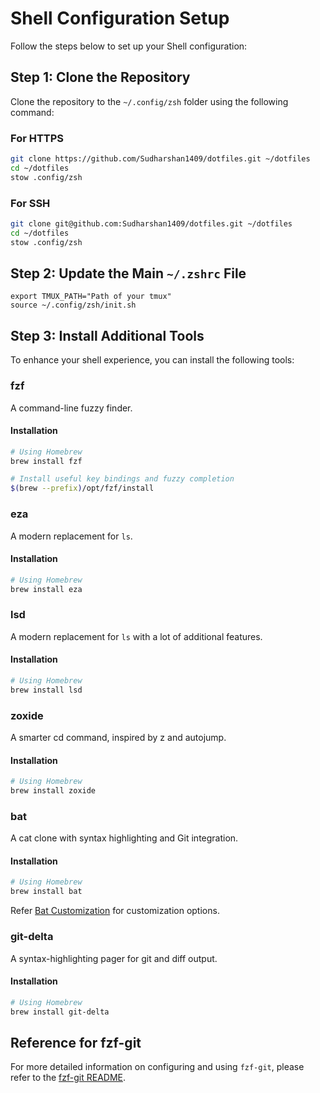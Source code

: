 # Shell Configuration Setup

Follow the steps below to set up your Shell configuration:

## Step 1: Clone the Repository

Clone the repository to the `~/.config/zsh` folder using the following command:

### For HTTPS

```bash
git clone https://github.com/Sudharshan1409/dotfiles.git ~/dotfiles
cd ~/dotfiles
stow .config/zsh
```

### For SSH

```bash
git clone git@github.com:Sudharshan1409/dotfiles.git ~/dotfiles
cd ~/dotfiles
stow .config/zsh
```

## Step 2: Update the Main `~/.zshrc` File

```plaintext
export TMUX_PATH="Path of your tmux"
source ~/.config/zsh/init.sh
```

## Step 3: Install Additional Tools

To enhance your shell experience, you can install the following tools:

### fzf

A command-line fuzzy finder.

#### Installation

```bash
# Using Homebrew
brew install fzf

# Install useful key bindings and fuzzy completion
$(brew --prefix)/opt/fzf/install
```

### eza

A modern replacement for `ls`.

#### Installation

```bash
# Using Homebrew
brew install eza
```

### lsd

A modern replacement for `ls` with a lot of additional features.

#### Installation

```bash
# Using Homebrew
brew install lsd
```

### zoxide

A smarter cd command, inspired by z and autojump.

#### Installation

```bash
# Using Homebrew
brew install zoxide
```

### bat

A cat clone with syntax highlighting and Git integration.

#### Installation

```bash
# Using Homebrew
brew install bat
```

Refer [Bat Customization](../bat/FZF-GIT-README.md) for customization options.

### git-delta

A syntax-highlighting pager for git and diff output.

#### Installation

```bash
# Using Homebrew
brew install git-delta
```

## Reference for fzf-git

For more detailed information on configuring and using `fzf-git`, please refer to the [fzf-git README](./fzf/FZF-GIT-README.md).
